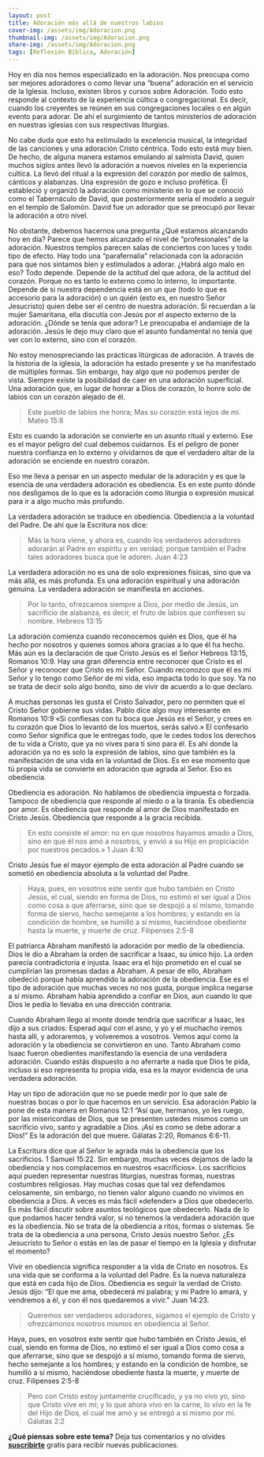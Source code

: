 ```yaml
---
layout: post
title: Adoración más allá de nuestros labios
cover-img: /assets/img/Adoracion.png
thumbnail-img: /assets/img/Adoracion.png
share-img: /assets/img/Adoracion.png
tags: [Reflexión Bíblica, Adoración]
---
```

Hoy en día nos hemos especializado en la adoración. Nos preocupa como ser mejores adoradores o como llevar una “buena” adoración en el servicio de la Iglesia. Incluso, existen libros y cursos sobre Adoración. Todo esto responde al contexto de la experiencia cúltica o congregacional. Es decir, cuando los creyentes se reúnen en sus congregaciones locales o en algún evento para adorar. De ahí el surgimiento de tantos ministerios de adoración en nuestras iglesias con sus respectivas liturgias.

No cabe duda que esto ha estimulado la excelencia musical, la integridad de las canciones y una adoración Cristo céntrica. Todo esto está muy bien. De hecho, de alguna manera estamos emulando al salmista David, quien muchos siglos antes llevó la adoración a nuevos niveles en la experiencia cultica. La llevó del ritual a la expresión del corazón por medio de salmos, cánticos y alabanzas. Una expresión de gozo e incluso profética. Él estableció y organizó la adoración como ministerio en lo que se conoció como el Tabernáculo de David, que posteriormente sería el modelo a seguir en el templo de Salomón. David fue un adorador que se preocupó por llevar la adoración a otro nivel.

No obstante, debemos hacernos una pregunta ¿Qué estamos alcanzando hoy en día? Parece que hemos alcanzado el nivel de “profesionales” de la adoración. Nuestros templos parecen salas de conciertos con luces y todo tipo de efecto. Hay todo una “parafernalia” relacionada con la adoración para que nos sintamos bien y estimulados a adorar. ¿Habrá algo malo en eso? Todo depende. Depende de la actitud del que adora, de la actitud del corazón. Porque no es tanto lo externo como lo interno, lo importante. Depende de si nuestra dependencia está en un que (todo lo que es accesorio para la adoración) o un quién (esto es, en nuestro Señor Jesucristo) quien debe ser el centro de nuestra adoración. Si recuerdan a la mujer Samaritana, ella discutía con Jesús por el aspecto externo de la adoración. ¿Dónde se tenía que adorar? Le preocupaba el andamiaje de la adoración. Jesús le dejo muy claro que el asunto fundamental no tenía que ver con lo externo, sino con el corazón.

No estoy menospreciando las prácticas litúrgicas de adoración. A través de la historia de la iglesia, la adoración ha estado presente y se ha manifestado de múltiples formas. Sin embargo, hay algo que no podemos perder de vista. Siempre existe la posibilidad de caer en una adoración superficial. Una adoración que, en lugar de honrar a Dios de corazón, lo honre solo de labios con un corazón alejado de él.

> Este pueblo de labios me honra; Mas su corazón está lejos de mí. Mateo 15:8

Esto es cuando la adoración se convierte en un asunto ritual y externo. Ese es el mayor peligro del cual debemos cuidarnos. Es el peligro de poner nuestra confianza en lo externo y olvidarnos de que el verdadero altar de la adoración se enciende en nuestro corazón.

Eso me lleva a pensar en un aspecto medular de la adoración y es que la esencia de una verdadera adoración es obediencia. Es en este punto dónde nos desligamos de lo que es la adoración como liturgia o expresión musical para ir a algo mucho más profundo.

La verdadera adoración se traduce en obediencia. Obediencia a la voluntad del Padre. De ahí que la Escritura nos dice:

> Más la hora viene, y ahora es, cuando los verdaderos adoradores adorarán al Padre en espíritu y en verdad; porque también el Padre tales adoradores busca que le adoren. Juan 4:23

La verdadera adoración no es una de solo expresiones físicas, sino que va más allá, es más profunda. Es una adoración espiritual y una adoración genuina. La verdadera adoración se manifiesta en acciones.

> Por lo tanto, ofrezcamos siempre a Dios, por medio de Jesús, un sacrificio de alabanza, es decir, el fruto de labios que confiesen su nombre. Hebreos 13:15

La adoración comienza cuando reconocemos quién es Dios, que él ha hecho por nosotros y quienes somos ahora gracias a lo que él ha hecho. Más aún es la declaración de que Cristo Jesús es el Señor Hebreos 13:15, Romanos 10:9. Hay una gran diferencia entre reconocer que Cristo es el Señor y reconocer que Cristo es mi Señor. Cuando reconozco que él es mi Señor y lo tengo como Señor de mi vida, eso impacta todo lo que soy. Ya no se trata de decir solo algo bonito, sino de vivir de acuerdo a lo que declaro.

A muchas personas les gusta el Cristo Salvador, pero no permiten que el Cristo Señor gobierne sus vidas. Pablo dice algo muy interesante en Romanos 10:9 «Si confiesas con tu boca que Jesús es el Señor, y crees en tu corazón que Dios lo levantó de los muertos, serás salvo.» El confesarlo como Señor significa que le entregas todo, que le cedes todos los derechos de tu vida a Cristo, que ya no vives para ti sino para él. Es ahí donde la adoración ya no es solo la expresión de labios, sino que también es la manifestación de una vida en la voluntad de Dios. Es en ese momento que tú propia vida se convierte en adoración que agrada al Señor. Eso es obediencia.

Obediencia es adoración. No hablamos de obediencia impuesta o forzada. Tampoco de obediencia que responde al miedo o a la tiranía. Es obediencia por amor. Es obediencia que responde al amor de Dios manifestado en Cristo Jesús. Obediencia que responde a la gracia recibida.

> En esto consiste el amor: no en que nosotros hayamos amado a Dios, sino en que él nos amó a nosotros, y envió a su Hijo en propiciación por nuestros pecados.» 1 Juan 4:10

Cristo Jesús fue el mayor ejemplo de esta adoración al Padre cuando se sometió en obediencia absoluta a la voluntad del Padre.

> Haya, pues, en vosotros este sentir que hubo también en Cristo Jesús, el cual, siendo en forma de Dios, no estimó el ser igual a Dios como cosa a que aferrarse, sino que se despojó a sí mismo, tomando forma de siervo, hecho semejante a los hombres; y estando en la condición de hombre, se humilló a sí mismo, haciéndose obediente hasta la muerte, y muerte de cruz. Filipenses 2:5-8

El patriarca Abraham manifestó la adoración por medio de la obediencia. Dios le dio a Abraham la orden de sacrificar a Isaac, su único hijo. La orden parecía contradictoria e injusta. Isaac era el hijo prometido en el cual se cumplirían las promesas dadas a Abraham. A pesar de ello, Abraham obedeció porque había aprendido la adoración de la obediencia. Ese es el tipo de adoración que muchas veces no nos gusta, porque implica negarse a sí mismo. Abraham había aprendido a confiar en Dios, aun cuando lo que Dios le pedía lo llevaba en una dirección contraria.

Cuando Abraham llego al monte donde tendría que sacrificar a Isaac, les dijo a sus criados: Esperad aquí con el asno, y yo y el muchacho iremos hasta allí, y adoraremos, y volveremos a vosotros. Vemos aquí como la adoración y la obediencia se convirtieron en uno. Tanto Abraham como Isaac fueron obedientes manifestando la esencia de una verdadera adoración. Cuando estás dispuesto a no aferrarte a nada que Dios te pida, incluso si eso representa tu propia vida, esa es la mayor evidencia de una verdadera adoración.

Hay un tipo de adoración que no se puede medir por lo que sale de nuestras bocas o por lo que hacemos en un servicio. Esa adoración Pablo la pone de esta manera en Romanos 12:1 “Así que, hermanos, yo les ruego, por las misericordias de Dios, que se presenten ustedes mismos como un sacrificio vivo, santo y agradable a Dios. ¡Así es como se debe adorar a Dios!” Es la adoración del que muere. Gálatas 2:20, Romanos 6:6-11.

La Escritura dice que al Señor le agrada más la obediencia que los sacrificios. 1 Samuel 15:22. Sin embargo, muchas veces dejamos de lado la obediencia y nos complacemos en nuestros «sacrificios». Los sacrificios aquí pueden representar nuestras liturgias, nuestras formas, nuestras costumbres religiosas. Hay muchas cosas que tal vez defendamos celosamente, sin embargo, no tienen valor alguno cuando no vivimos en obediencia a Dios. A veces es más fácil «defender» a Dios que obedecerlo. Es más fácil discutir sobre asuntos teológicos que obedecerlo. Nada de lo que podamos hacer tendrá valor, si no tenemos la verdadera adoración que es la obediencia. No se trata de la obediencia a ritos, formas o sistemas. Se trata de la obediencia a una persona, Cristo Jesús nuestro Señor. ¿Es Jesucristo tu Señor o estás en las de pasar el tiempo en la Iglesia y disfrutar el momento?

Vivir en obediencia significa responder a la vida de Cristo en nosotros. Es una vida que se conforma a la voluntad del Padre. Es la nueva naturaleza que está en cada hijo de Dios. Obediencia es seguir la verdad de Cristo. Jesús dijo: “El que me ama, obedecerá mi palabra; y mi Padre lo amará, y vendremos a él, y con él nos quedaremos a vivir.” Juan 14:23.

> Queremos ser verdaderos adoradores, sigamos el ejemplo de Cristo y ofrezcámonos nosotros mismos en obediencia al Señor.

Haya, pues, en vosotros este sentir que hubo también en Cristo Jesús, el cual, siendo en forma de Dios, no estimó el ser igual a Dios como cosa a que aferrarse, sino que se despojó a sí mismo, tomando forma de siervo, hecho semejante a los hombres; y estando en la condición de hombre, se humilló a sí mismo, haciéndose obediente hasta la muerte, y muerte de cruz. Filipenses 2:5-8

> Pero con Cristo estoy juntamente crucificado, y ya no vivo yo, sino que Cristo vive en mí; y lo que ahora vivo en la carne, lo vivo en la fe del Hijo de Dios, el cual me amó y se entregó a sí mismo por mí. Gálatas 2:2

**¿Qué piensas sobre este tema?** Deja tus comentarios y no olvides **[suscribirte](https://www.feedio.co/@jdanois)** gratis para recibir nuevas publicaciones.
<!--stackedit_data:
eyJoaXN0b3J5IjpbMTI4NzkzMDQ1Ml19
-->